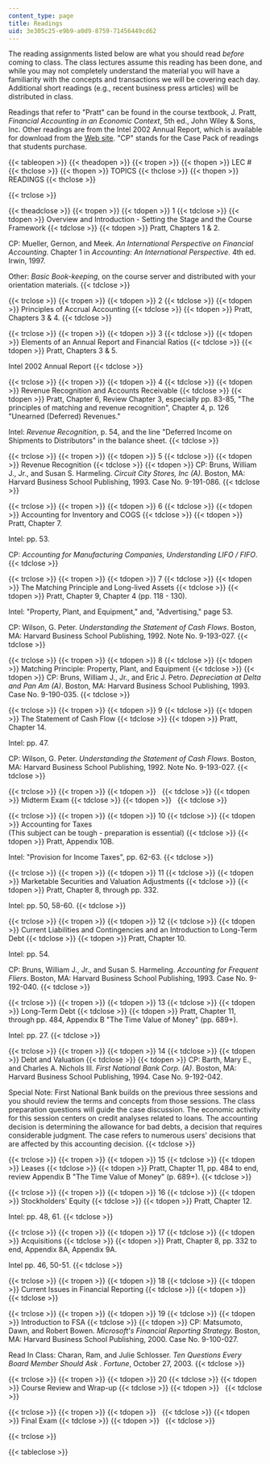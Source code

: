 ```yaml
---
content_type: page
title: Readings
uid: 3e305c25-e9b9-a0d9-8759-71456449cd62
---
```


The reading assignments listed below are what you should read _before_ coming to class. The class lectures assume this reading has been done, and while you may not completely understand the material you will have a familiarity with the concepts and transactions we will be covering each day. Additional short readings (e.g., recent business press articles) will be distributed in class.

Readings that refer to "Pratt" can be found in the course textbook, J. Pratt, _Financial Accounting in an Economic Context_, 5th ed., John Wiley & Sons, Inc. Other readings are from the Intel 2002 Annual Report, which is available for download from the [Web site](https://www.intel.cn/content/dam/doc/report/history-2002-annual-report.pdf). "CP" stands for the Case Pack of readings that students purchase.

{{< tableopen >}}
{{< theadopen >}}
{{< tropen >}}
{{< thopen >}}
LEC #
{{< thclose >}}
{{< thopen >}}
TOPICS
{{< thclose >}}
{{< thopen >}}
READINGS
{{< thclose >}}

{{< trclose >}}

{{< theadclose >}}
{{< tropen >}}
{{< tdopen >}}
1
{{< tdclose >}}
{{< tdopen >}}
Overview and Introduction - Setting the Stage and the Course Framework
{{< tdclose >}}
{{< tdopen >}}
Pratt, Chapters 1 & 2.  
  
CP: Mueller, Gernon, and Meek. _An International Perspective on Financial Accounting_. Chapter 1 in _Accounting: An International Perspective_. 4th ed. Irwin, 1997.  
  
Other: _Basic Book-keeping_, on the course server and distributed with your orientation materials.
{{< tdclose >}}

{{< trclose >}}
{{< tropen >}}
{{< tdopen >}}
2
{{< tdclose >}}
{{< tdopen >}}
Principles of Accrual Accounting
{{< tdclose >}}
{{< tdopen >}}
Pratt, Chapters 3 & 4.
{{< tdclose >}}

{{< trclose >}}
{{< tropen >}}
{{< tdopen >}}
3
{{< tdclose >}}
{{< tdopen >}}
Elements of an Annual Report and Financial Ratios
{{< tdclose >}}
{{< tdopen >}}
Pratt, Chapters 3 & 5.  
  
Intel 2002 Annual Report
{{< tdclose >}}

{{< trclose >}}
{{< tropen >}}
{{< tdopen >}}
4
{{< tdclose >}}
{{< tdopen >}}
Revenue Recognition and Accounts Receivable
{{< tdclose >}}
{{< tdopen >}}
Pratt, Chapter 6, Review Chapter 3, especially pp. 83-85, "The principles of matching and revenue recognition", Chapter 4, p. 126 "Unearned (Deferred) Revenues."  
  
Intel: _Revenue Recognition_, p. 54, and the line "Deferred Income on Shipments to Distributors" in the balance sheet.
{{< tdclose >}}

{{< trclose >}}
{{< tropen >}}
{{< tdopen >}}
5
{{< tdclose >}}
{{< tdopen >}}
Revenue Recognition
{{< tdclose >}}
{{< tdopen >}}
CP: Bruns, William J., Jr., and Susan S. Harmeling. _Circuit City Stores, Inc (A)_. Boston, MA: Harvard Business School Publishing, 1993. Case No. 9-191-086.
{{< tdclose >}}

{{< trclose >}}
{{< tropen >}}
{{< tdopen >}}
6
{{< tdclose >}}
{{< tdopen >}}
Accounting for Inventory and COGS
{{< tdclose >}}
{{< tdopen >}}
Pratt, Chapter 7.  
  
Intel: pp. 53.  
  
CP: _Accounting for Manufacturing Companies, Understanding LIFO / FIFO_.
{{< tdclose >}}

{{< trclose >}}
{{< tropen >}}
{{< tdopen >}}
7
{{< tdclose >}}
{{< tdopen >}}
The Matching Principle and Long-lived Assets
{{< tdclose >}}
{{< tdopen >}}
Pratt, Chapter 9, Chapter 4 (pp. 118 - 130).  
  
Intel: "Property, Plant, and Equipment," and, "Advertising," page 53.  
  
CP: Wilson, G. Peter. _Understanding the Statement of Cash Flows_. Boston, MA: Harvard Business School Publishing, 1992. Note No. 9-193-027.
{{< tdclose >}}

{{< trclose >}}
{{< tropen >}}
{{< tdopen >}}
8
{{< tdclose >}}
{{< tdopen >}}
Matching Principle: Property, Plant, and Equipment
{{< tdclose >}}
{{< tdopen >}}
CP: Bruns, William J., Jr., and Eric J. Petro. _Depreciation at Delta and Pan Am (A)_. Boston, MA: Harvard Business School Publishing, 1993. Case No. 9-190-035.
{{< tdclose >}}

{{< trclose >}}
{{< tropen >}}
{{< tdopen >}}
9
{{< tdclose >}}
{{< tdopen >}}
The Statement of Cash Flow
{{< tdclose >}}
{{< tdopen >}}
Pratt, Chapter 14.  
  
Intel: pp. 47.  
  
CP: Wilson, G. Peter. _Understanding the Statement of Cash Flows_. Boston, MA: Harvard Business School Publishing, 1992. Note No. 9-193-027.
{{< tdclose >}}

{{< trclose >}}
{{< tropen >}}
{{< tdopen >}}
 
{{< tdclose >}}
{{< tdopen >}}
Midterm Exam
{{< tdclose >}}
{{< tdopen >}}
 
{{< tdclose >}}

{{< trclose >}}
{{< tropen >}}
{{< tdopen >}}
10
{{< tdclose >}}
{{< tdopen >}}
Accounting for Taxes  
(This subject can be tough - preparation is essential)
{{< tdclose >}}
{{< tdopen >}}
Pratt, Appendix 10B.  
  
Intel: "Provision for Income Taxes", pp. 62-63.
{{< tdclose >}}

{{< trclose >}}
{{< tropen >}}
{{< tdopen >}}
11
{{< tdclose >}}
{{< tdopen >}}
Marketable Securities and Valuation Adjustments
{{< tdclose >}}
{{< tdopen >}}
Pratt, Chapter 8, through pp. 332.  
  
Intel: pp. 50, 58-60.
{{< tdclose >}}

{{< trclose >}}
{{< tropen >}}
{{< tdopen >}}
12
{{< tdclose >}}
{{< tdopen >}}
Current Liabilities and Contingencies and an Introduction to Long-Term Debt
{{< tdclose >}}
{{< tdopen >}}
Pratt, Chapter 10.  
  
Intel: pp. 54.  
  
CP: Bruns, William J., Jr., and Susan S. Harmeling. _Accounting for Frequent Fliers_. Boston, MA: Harvard Business School Publishing, 1993. Case No. 9-192-040.
{{< tdclose >}}

{{< trclose >}}
{{< tropen >}}
{{< tdopen >}}
13
{{< tdclose >}}
{{< tdopen >}}
Long-Term Debt
{{< tdclose >}}
{{< tdopen >}}
Pratt, Chapter 11, through pp. 484, Appendix B "The Time Value of Money" (pp. 689+).  
  
Intel: pp. 27.
{{< tdclose >}}

{{< trclose >}}
{{< tropen >}}
{{< tdopen >}}
14
{{< tdclose >}}
{{< tdopen >}}
Debt and Valuation
{{< tdclose >}}
{{< tdopen >}}
CP: Barth, Mary E., and Charles A. Nichols III. _First National Bank Corp. (A)_. Boston, MA: Harvard Business School Publishing, 1994. Case No. 9-192-042.  
  
Special Note: First National Bank builds on the previous three sessions and you should review the terms and concepts from those sessions. The class preparation questions will guide the case discussion. The economic activity for this session centers on credit analyses related to loans. The accounting decision is determining the allowance for bad debts, a decision that requires considerable judgment. The case refers to numerous users' decisions that are affected by this accounting decision.
{{< tdclose >}}

{{< trclose >}}
{{< tropen >}}
{{< tdopen >}}
15
{{< tdclose >}}
{{< tdopen >}}
Leases
{{< tdclose >}}
{{< tdopen >}}
Pratt, Chapter 11, pp. 484 to end, review Appendix B "The Time Value of Money" (p. 689+).
{{< tdclose >}}

{{< trclose >}}
{{< tropen >}}
{{< tdopen >}}
16
{{< tdclose >}}
{{< tdopen >}}
Stockholders' Equity
{{< tdclose >}}
{{< tdopen >}}
Pratt, Chapter 12.  
  
Intel: pp. 48, 61.
{{< tdclose >}}

{{< trclose >}}
{{< tropen >}}
{{< tdopen >}}
17
{{< tdclose >}}
{{< tdopen >}}
Acquisitions
{{< tdclose >}}
{{< tdopen >}}
Pratt, Chapter 8, pp. 332 to end, Appendix 8A, Appendix 9A.  
  
Intel pp. 46, 50-51.
{{< tdclose >}}

{{< trclose >}}
{{< tropen >}}
{{< tdopen >}}
18
{{< tdclose >}}
{{< tdopen >}}
Current Issues in Financial Reporting
{{< tdclose >}}
{{< tdopen >}}
 
{{< tdclose >}}

{{< trclose >}}
{{< tropen >}}
{{< tdopen >}}
19
{{< tdclose >}}
{{< tdopen >}}
Introduction to FSA
{{< tdclose >}}
{{< tdopen >}}
CP: Matsumoto, Dawn, and Robert Bowen. _Microsoft's Financial Reporting Strategy._ Boston, MA: Harvard Business School Publishing, 2000. Case No. 9-100-027.  
  
Read In Class: Charan, Ram, and Julie Schlosser. _Ten Questions Every Board Member Should Ask_ . _Fortune_, October 27, 2003.
{{< tdclose >}}

{{< trclose >}}
{{< tropen >}}
{{< tdopen >}}
20
{{< tdclose >}}
{{< tdopen >}}
Course Review and Wrap-up
{{< tdclose >}}
{{< tdopen >}}
 
{{< tdclose >}}

{{< trclose >}}
{{< tropen >}}
{{< tdopen >}}
 
{{< tdclose >}}
{{< tdopen >}}
Final Exam
{{< tdclose >}}
{{< tdopen >}}
 
{{< tdclose >}}

{{< trclose >}}

{{< tableclose >}}